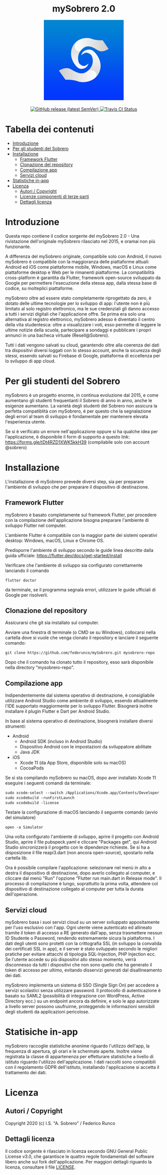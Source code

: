 <h1 align="center">mySobrero 2.0</h1>

<div align="center">
<img widht="256" height="256" src="assets/icon/ic_launcher_ios.png">
</div>

<br />

<div align="center">
    <!-- Latest Release -->
    <a href="https://github.com/federunco/mySobrero/releases">
      <img alt="GitHub release (latest SemVer)"
      src="https://img.shields.io/github/v/release/federunco/mySobrero">
    </a>
    <a href="https://travis-ci.com/is-sobrero/mySobrero">
      <img alt="Travis CI Status"
      src="https://travis-ci.com/is-sobrero/mySobrero.svg?branch=master">
    </a>
</div>

# Tabella dei contenuti

- [Introduzione](#introduzione)
- [Per gli studenti del Sobrero](#per-gli-studenti-del-sobrero)
- [Installazione](#installazione)
  - [Framework Flutter](#framework-flutter)
  - [Clonazione del repository](#clonazione-del-repository)
  - [Compilazione app](#compilazione-app)
  - [Servizi cloud](#servizi-cloud)
- [Statistiche in-app](#statisiche-in-app)
- [Licenza](#licenza)
  - [Autori / Copyright](#autori--copyright)
  - [Licenze componenti di terze parti](##componenti-terze-parti)
  - [Dettagli licenza](#dettagli-licenza)


# Introduzione

Questa repo contiene il codice sorgente del mySobrero 2.0 - Una rivistazione dell'originale mySobrero rilasciato nel 2015, e oramai non più funzionante.

A differenza del mySobrero originale, compatibile solo con Android, il nuovo mySobrero è compatibile con la maggioranza delle piattaforme attuali: Android ed iOS come piattaforme mobile, Windows, macOS e Linux come piattaforme desktop e Web per le rimanenti piattaforme.
La compatibilità cross-platform è garantita da Flutter, framework open-source sviluppato da Google per permettere l'esecuzione della stessa app, dalla stessa base di codice, su molteplici piattaforme.

mySobrero oltre ad essere stato completamente riprogettato da zero, è dotato delle ultime tecnologie per lo sviluppo di app: l'utente non è più limitato al solo registro elettronico, ma le sue credenziali gli danno accesso a tutti i servizi digitali che l'applicazione offre.
Se prima era solo una alternativa al registro elettronico, mySobrero adesso è diventato il centro della vita studentesca: oltre a visualizzare i voti, esso permette di leggere le ultime notizie della scuola, partecipare a sondaggi e pubblicare i propri annunci in una bacheca virtuale (Resell@Sobrero).

Tutti i dati vengono salvati su cloud, garantendo oltre alla coerenza dei dati tra dispositivi diversi loggati con lo stesso account, anche la sicurezza degli stessi, essendo salvati su Firebase di Google, piattaforma di eccellenza per lo sviluppo di app cloud.

# Per gli studenti del Sobrero
mySobrero è un progetto enorme, in continua evoluzione dal 2015, e come aumentano gli studenti frequentanti il Sobrero di anno in anno, anche le esigenze aumentano. La varietà degli studenti del Sobrero non assicura la perfetta compatiblità con mySobrero, è per questo che la segnalazione degli errori al team di sviluppo è fondamentale per mantenere elevata l'esperienza utente.

Se si è verificato un errore nell'applicazione oppure si ha qualche idea per l'applicazione, è disponibile il form di supporto a questo link: https://forms.gle/tDt4RZD1XWK5kkH39 (compilabile solo con account @sobrero)

# Installazione
L'installazione di mySobrero prevede diversi step, sia per preparare l'ambiente di sviluppo che per preparare il dispositivo di destinazione.

## Framework Flutter
mySobrero è basato completamente sul framework Flutter, per procedere con la compilazione dell'applicazione bisogna preparare l'ambiente di sviluppo Flutter nel computer.

L'ambiente Flutter è compatibile con la maggior parte dei sistemi operativi desktop: Windows, macOS, Linux e Chrome OS.

Predisporre l'ambiente di sviluppo secondo le guide linea descritte dalla guida ufficiale: https://flutter.dev/docs/get-started/install

Verificare che l'ambiente di sviluppo sia configurato correttamente lanciando il comando

    flutter doctor

da terminale, se il programma segnala errori, utilizzare le guide ufficiali di Google per risolverli.

## Clonazione del repository
Assicurarsi che git sia installato sul computer.

Avviare una finestra di terminale (o CMD se su Windows), collocarsi nella cartella dove si vuole che venga clonato il repository e lanciare il seguente comando:

    git clone https://github.com/federunco/mySobrero.git mysobrero-repo

Dopo che il comando ha clonato tutto il repository, esso sarà disponibile nella directory "mysobrero-repo".

## Compilazione app
Indipendentemente dal sistema operativo di destinazione, è consigliabile utilizzare Android Studio come ambiente di sviluppo, essendo attualmente l'IDE supportato maggiormente per lo sviluppo Flutter.
Bisognerà inoltre installare il plugin Flutter e Dart per Android Studio.

In base al sistema operativo di destinazione, bisognerà installare diversi strumenti:

- Android
  - Android SDK (incluso in Android Studio)
  - Dispositivo Android con le impostazioni da sviluppatore abilitate
  - Java JDK
- iOS
  - Xcode 11 (da App Store, disponibile solo su macOS)
  - CocoaPods


Se si sta compilando mySobrero su macOS, dopo aver installato Xcode 11 eseguire i seguenti comandi da terminale:

    sudo xcode-select --switch /Applications/Xcode.app/Contents/Developer
    sudo xcodebuild -runFirstLaunch
    sudo xcodebuild -license

Testare la configurazione di macOS lanciando il seguente comando (avvio del simulatore)

    open -a Simulator

Una volta configurato l'ambiente di sviluppo, aprire il progetto con Android Studio, aprire il file pubspeck.yaml e cliccare "Packages get", qui Android Studio sincronizzerà il progetto con le dipendenze richieste.
Se si ha a disposizione il file reapi3.dart (non ancora open-source), spostarlo nella cartella lib.

Ora è possibile compilare l'applicazione: selezionare nel menù in alto a destra il dispositivo di destinazione, dopo averlo collegato al computer, e cliccare dal menù "Run" l'opzione "Flutter run main.dart in Release mode".
Il processo di compilazione è lungo, soprattutto la prima volta, attendere col dispositivo di destinazione collegato al computer per tutta la durata dell'operazione.

## Servizi cloud
mySobrero basa i suoi servizi cloud su un server sviluppato appositamente per l'uso esclusivo con l'app. Ogni utente viene autenticato ed allineato tramite il token di accesso a RE generato dall'app, senza trasmettere nessun
ID Studente o Password, rendendo estremamente sicura la piattaforma.
I dati degli utenti sono protetti con la crittografia SSL (in sviluppo la convalida dei certificati SSL in app), e il server è stato sviluppato secondo le migliori pratiche per evitare attacchi di tipologia SQL-Injection, PHP Injection ecc.
Se l'utente accede su più dispositivi allo stesso momento, verrà disconnesso da tutti i dispositivi che non sono quello che ha generato il token di accesso per ultimo, evitando disservizi generati dal disallineamento dei dati.

mySobrero implementa un sistema di SSO (Single Sign On) per accedere a servizi scolastici senza utilizzare password. Il protocollo di autenticazione è basato su SAML2 (possibilità di integrazione con WordPress, Active Directory ecc.) su un endpoint ancora da definire,
e solo le app autorizzate a livello server possono usufruirne, proteggendo le informazioni sensibili degli studenti da applicazioni pericolose.

# Statisiche in-app
mySobrero raccoglie statistiche anonime riguardo l'utilizzo dell'app, la frequenza di apertura, gli orari e le schermate aperte. Inoltre viene registrata la classe di appartenenza per effetturare statistiche a livello di istituto riguardo l'utilizzo dell'applicazione.
I dati raccolti sono compatibili con il regolamento GDPR dell'istituto, installando l'applicazione si accetta il trattamento dei dati.

# Licenza
## Autori / Copyright
Copyright 2020 (c) I.S. "A. Sobrero" / Federico Runco
## Dettagli licenza
Il codice sorgente è rilasciato in licenza secondo GNU General Public License v3.0, che garantisce le quattro regole fondamentali del software libero anche sui fork dell'applicazione.
Per maggiori dettagli riguardo la licenza, consultare il file [LICENSE](LICENSE.md).